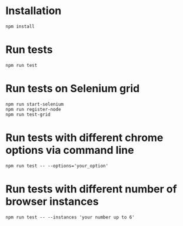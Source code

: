 # Installation
```
npm install
```

# Run tests
```
npm run test
```

# Run tests on Selenium grid
```
npm run start-selenium
npm run register-node
npm run test-grid
```

# Run tests with different chrome options via command line
``` 
npm run test -- --options='your_option'
```

# Run tests with different number of browser instances
```
npm run test -- --instances 'your number up to 6'
```